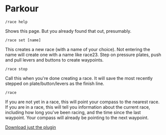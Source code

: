 # Parkour

```
/race help
```

Shows this page. But you already found that out, presumably.

```
/race set [name]
```

This creates a new race (with a name of your choice). Not entering the name will create
one with a name like race23. Step on pressure plates, push and pull levers and buttons
to create waypoints.

```
/race stop
```

Call this when you're done creating a race. It will save the most recently stepped on plate/button/levers
as the finish line.

```
/race
```

If you are not yet in a race, this will point your compass to the nearest race.  
If you are in a race, this will tell you information about the current race, including 
how long you've been racing, and the time since the last waypoint. Your compass will 
already be pointing to the next waypoint.

[Download just the plugin](blob/master/out/artifacts/Parkour_jar/Parkour.jar)

